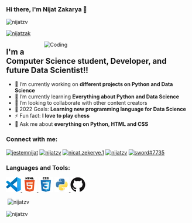 ### Hi there, I'm Nijat Zakarya 👋 


<p align="left"> <img src="https://komarev.com/ghpvc/?username=nijatzv&label=Profile%20views&color=0e75b6&style=flat" alt="nijatzv" /> </p>
<p align="left"> <a href="https://twitter.com/nijatzak" target="blank"><img src="https://img.shields.io/twitter/follow/nijatzak?logo=twitter&style=for-the-badge" alt="nijatzak" /></a> </p>
<img align="right" alt="Coding" width="400" src="https://www.google.com/url?sa=i&url=https%3A%2F%2Fwww.deviantart.com%2Fhul78%2Fart%2FMan-Typing-510504618&psig=AOvVaw3t8p7KrCx4q3aT5T0Nxikm&ust=1653891403315000&source=images&cd=vfe&ved=0CAwQjRxqFwoTCNDk1Z-HhPgCFQAAAAAdAAAAABAS">


## I'm a Computer Science student, Developer, and future Data Scientist!!

- 🔭 I’m currently working on **different projects on Python and Data Science**
- 🌱 I’m currently learning **Everything about Python and Data Science**
- 👯 I’m looking to collaborate with other content creators
- 🥅 2022 Goals: **Learning new programming language for Data Science**
- ⚡ Fun fact: **I love to play chess**
- 💬 Ask me about **everything on Python, HTML and CSS**



<h3 align="left">Connect with me:</h3>
<p align="left">
<a href="https://twitter.com/nijatzak" target="blank"><img align="center" src="https://raw.githubusercontent.com/rahuldkjain/github-profile-readme-generator/master/src/images/icons/Social/twitter.svg" alt="jestemnijat" height="30" width="40" /></a>
<a href="https://www.linkedin.com/in/nijatzak/" target="blank"><img align="center" src="https://raw.githubusercontent.com/rahuldkjain/github-profile-readme-generator/master/src/images/icons/Social/linked-in-alt.svg" alt="nijatzv" height="30" width="40" /></a>
<a href="https://facebook.com/nicat.zekerye.1" target="blank"><img align="center" src="https://raw.githubusercontent.com/rahuldkjain/github-profile-readme-generator/master/src/images/icons/Social/facebook.svg" alt="nicat.zekerye.1" height="30" width="40" /></a>
<a href="https://instagram.com/nijatzv" target="blank"><img align="center" src="https://raw.githubusercontent.com/rahuldkjain/github-profile-readme-generator/master/src/images/icons/Social/instagram.svg" alt="nijatzv" height="30" width="40" /></a>
<a href="https://discordapp.com/users/sword#7735/" target="blank"><img align="center" src="https://raw.githubusercontent.com/rahuldkjain/github-profile-readme-generator/master/src/images/icons/Social/discord.svg" alt="sword#7735" height="30" width="40" /></a>
</p>



<h3 align="left">Languages and Tools:</h3>
<p align="left">
<a href="https://code.visualstudio.com/" target="_blank" rel="noreferrer"> <img src="https://raw.githubusercontent.com/github/explore/80688e429a7d4ef2fca1e82350fe8e3517d3494d/topics/visual-studio-code/visual-studio-code.png" alt="html5" width="40" height="40"/> </a>
<a href="https://www.w3.org/html/" target="_blank" rel="noreferrer"> <img src="https://raw.githubusercontent.com/devicons/devicon/master/icons/html5/html5-original-wordmark.svg" alt="html5" width="40" height="40"/> </a>
<a href="https://https://www.w3.org/Style/CSS/" target="_blank" rel="noreferrer"> <img src="https://raw.githubusercontent.com/github/explore/80688e429a7d4ef2fca1e82350fe8e3517d3494d/topics/css/css.png" alt="css3" width="40" height="40"/></a>
<a href="https://www.python.org" target="_blank" rel="noreferrer"> <img src="https://raw.githubusercontent.com/devicons/devicon/master/icons/python/python-original.svg" alt="python" width="40" height="40"/> </a>
<a href="https://github.com/nijatzv" target="_blank" rel="noreferrer"> <img src="https://raw.githubusercontent.com/github/explore/78df643247d429f6cc873026c0622819ad797942/topics/github/github.png" alt="html5" width="40" height="40"/> </a>
</p>



<p>&nbsp;<img align="center" src="https://github-readme-stats.vercel.app/api?username=nijatzv&show_icons=true&locale=en" alt="nijatzv" /></p>
<p><img align="center" src="https://github-readme-streak-stats.herokuapp.com/?user=nijatzv&" alt="nijatzv" /></p>
